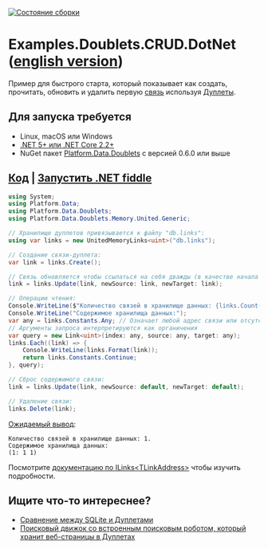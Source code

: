[![Состояние сборки](https://github.com/linksplatform/Examples.Doublets.CRUD.DotNet/workflows/CI/badge.svg)](https://github.com/linksplatform/Examples.Doublets.CRUD.DotNet/actions?workflow=CI)

# Examples.Doublets.CRUD.DotNet ([english version](https://github.com/linksplatform/Examples.Doublets.CRUD.DotNet/blob/master/README.md))

Пример для быстрого старта, который показывает как создать, прочитать, обновить и удалить первую [связь](https://github.com/Konard/LinksPlatform/wiki/%D0%A7%D0%90%D0%92%D0%9E#%D0%A7%D1%82%D0%BE-%D1%82%D0%B0%D0%BA%D0%BE%D0%B5-%D1%81%D0%B2%D1%8F%D0%B7%D1%8C) используя [Дуплеты](https://github.com/linksplatform/Data.Doublets).

## Для запуска требуется
* Linux, macOS или Windows
* [.NET 5+ или .NET Core 2.2+](https://dotnet.microsoft.com/download)
* NuGet пакет [Platform.Data.Doublets](https://www.nuget.org/packages/Platform.Data.Doublets) с версией 0.6.0 или выше

## [Код](https://github.com/linksplatform/Examples.Doublets.CRUD.DotNet/blob/master/csharp/Program.cs) | [Запустить .NET fiddle](https://dotnetfiddle.net/Y7Zvt0)

```C#
using System;
using Platform.Data;
using Platform.Data.Doublets;
using Platform.Data.Doublets.Memory.United.Generic;

// Хранилище дуплетов привязывается к файлу "db.links":
using var links = new UnitedMemoryLinks<uint>("db.links");

// Создание связи-дуплета: 
var link = links.Create();

// Связь обновляется чтобы ссылаться на себя дважды (в качестве начала и конца):
link = links.Update(link, newSource: link, newTarget: link);

// Операции чтения:
Console.WriteLine($"Количество связей в хранилище данных: {links.Count()}.");
Console.WriteLine("Содержимое хранилища данных:");
var any = links.Constants.Any; // Означает любой адрес связи или отсутствие ограничения на адрес связи
// Аргументы запроса интерпретируются как органичения
var query = new Link<uint>(index: any, source: any, target: any);
links.Each((link) => {
    Console.WriteLine(links.Format(link));
    return links.Constants.Continue;
}, query);

// Сброс содержимого связи:
link = links.Update(link, newSource: default, newTarget: default);

// Удаление связи:
links.Delete(link);
```
[Ожидаемый вывод](https://github.com/linksplatform/Examples.Doublets.CRUD.DotNet/runs/2646250538#step:3:4):

```
Количество связей в хранилище данных: 1.
Содержимое хранилища данных:
(1: 1 1)
```

Посмотрите [документацию по ILinks\<TLinkAddress\>](https://linksplatform.github.io/Data/csharp/api/Platform.Data.ILinks-2.html) чтобы изучить подробности.

## Ищите что-то интереснее?
* [Сравнение между SQLite и Дуплетами](https://github.com/linksplatform/Comparisons.SQLiteVSDoublets)
* [Поисковый движок со встроенным поисковым роботом, который хранит веб-страницы в Дуплетах](https://github.com/linksplatform/Crawler)
